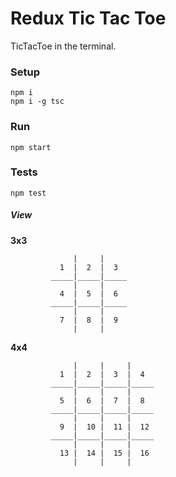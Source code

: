 # Redux Tic Tac Toe

TicTacToe in the terminal.

### Setup

    npm i
    npm i -g tsc

### Run

    npm start

### Tests

    npm test

##### View


**3x3**


                  |     |
               1  |  2  |  3
             _____|_____|_____
                  |     |
               4  |  5  |  6
             _____|_____|_____
                  |     |
               7  |  8  |  9
                  |     |

**4x4**


                  |     |     |
               1  |  2  |  3  |  4
             _____|_____|_____|_____
                  |     |     |
               5  |  6  |  7  |  8
             _____|_____|_____|_____
                  |     |     |
               9  |  10 |  11 |  12
             _____|_____|_____|_____
                  |     |     |
               13 |  14 |  15 |  16
                  |     |     |
